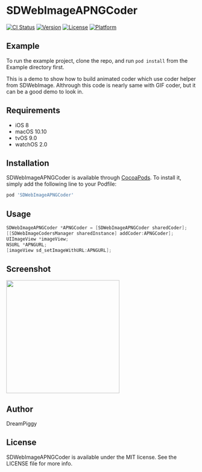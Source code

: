 # SDWebImageAPNGCoder

[![CI Status](http://img.shields.io/travis/SDWebImage/SDWebImageAPNGCoder.svg?style=flat)](https://travis-ci.org/dreampiggy/SDWebImageAPNGCoder)
[![Version](https://img.shields.io/cocoapods/v/SDWebImageAPNGCoder.svg?style=flat)](http://cocoapods.org/pods/SDWebImageAPNGCoder)
[![License](https://img.shields.io/cocoapods/l/SDWebImageAPNGCoder.svg?style=flat)](http://cocoapods.org/pods/SDWebImageAPNGCoder)
[![Platform](https://img.shields.io/cocoapods/p/SDWebImageAPNGCoder.svg?style=flat)](http://cocoapods.org/pods/SDWebImageAPNGCoder)

## Example

To run the example project, clone the repo, and run `pod install` from the Example directory first.

This is a demo to show how to build animated coder which use coder helper from SDWebImage. Althrough this code is nearly same with GIF coder, but it can be a good demo to look in.

## Requirements

+ iOS 8
+ macOS 10.10
+ tvOS 9.0
+ watchOS 2.0

## Installation

SDWebImageAPNGCoder is available through [CocoaPods](http://cocoapods.org). To install
it, simply add the following line to your Podfile:

```ruby
pod 'SDWebImageAPNGCoder'
```

## Usage

```objective-c
SDWebImageAPNGCoder *APNGCoder = [SDWebImageAPNGCoder sharedCoder];
[[SDWebImageCodersManager sharedInstance] addCoder:APNGCoder];
UIImageView *imageView;
NSURL *APNGURL;
[imageView sd_setImageWithURL:APNGURL];
```

## Screenshot

<img src="https://raw.githubusercontent.com/SDWebImage/SDWebImageAPNGCoder/master/Example/Screenshot/APNGDemo.png" width="300" />

## Author

DreamPiggy

## License

SDWebImageAPNGCoder is available under the MIT license. See the LICENSE file for more info.
